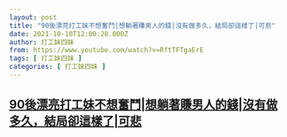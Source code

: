 ```yaml
---
layout: post
title: "90後漂亮打工妹不想奮鬥|想躺著賺男人的錢|沒有做多久，結局卻這樣了|可悲"
date: 2021-10-10T12:00:28.000Z
author: 打工妹四妹
from: https://www.youtube.com/watch?v=RftTFTgaErE
tags: [ 打工妹四妹 ]
categories: [ 打工妹四妹 ]
---
```

<!--1633867228000-->
[90後漂亮打工妹不想奮鬥|想躺著賺男人的錢|沒有做多久，結局卻這樣了|可悲](https://www.youtube.com/watch?v=RftTFTgaErE)
------

<div>

</div>
